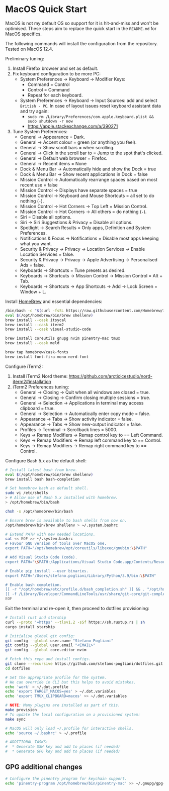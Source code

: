 # MacOS Quick Start

MacOS is not my default OS so support for it is hit-and-miss and won't be optimised.
These steps aim to replace the quick start in the `README.md` for MacOS specifics.

The following commands will install the configuration from the repository.
Tested on MacOS 12.4.

Preliminary tuning:

1. Install Firefox browser and set as default.
2. Fix keyboard configuration to be more PC:
   * System Preferences -> Keyboard -> Modifier Keys:
     * Command = Control
     * Control = Command
     * Repeat for each keyboard.
   * System Preferences -> Keyboard -> Input Sources: add and select `British - PC`.
     In case of layout issues reset keyboard assistant data and try again:
     * `sudo rm /Library/Preferences/com.apple.keyboard.plist && sudo shutdown -r now`
     * <https://apple.stackexchange.com/a/390271>
3. Tune System Preferences:
   * General -> Appearance = Dark.
   * General -> Accent colour = green (or anything you feel).
   * General -> Show scroll bars = when scrolling.
   * General -> Click in the scroll bar to = Jump to the spot that's clicked.
   * General -> Default web browser = Firefox.
   * General -> Recent items = None
   * Dock & Menu Bar -> Automatically hide and show the Dock = true
   * Dock & Menu Bar -> Show recent applications in Dock = false
   * Mission Control -> Automatically rearrange spaces based on most recent use = false
   * Mission Control -> Displays have separate spaces = true
   * Mission Control -> Keyboard and Mouse Shortcuts = all set to do nothing (`-`).
   * Mission Control -> Hot Corners -> Top Left = Mission Control.
   * Mission Control -> Hot Corners -> All others = do nothing (`-`).
   * Siri = Disable all options.
   * Siri -> Siri Suggestions & Privacy = Disable all options.
   * Spotlight -> Search Results = Only apps, Definition and System Preferences.
   * Notifications & Focus -> Notifications = Disable most apps keeping what you want.
   * Security & Privacy -> Privacy -> Location Services -> Enable Location Services = false.
   * Security & Privacy -> Privacy -> Apple Advertising -> Personalised Ads = false.
   * Keyboards -> Shortcuts = Tune presets as desired.
   * Keyboards -> Shortcuts -> Mission Control -> Mission Control = Alt + Tab.
   * Keyboards -> Shortcuts -> App Shortcuts -> Add -> Lock Screen = Window + L.

Install [HomeBrew](https://brew.sh/) and essential dependencies:

```bash
/bin/bash -c "$(curl -fsSL https://raw.githubusercontent.com/Homebrew/install/HEAD/install.sh)"
eval $(/opt/homebrew/bin/brew shellenv)
brew install --cask itsycal
brew install --cask iterm2
brew install --cask visual-studio-code

brew install coreutils gnupg nvim pinentry-mac tmux
brew install --cask meld

brew tap homebrew/cask-fonts
brew install font-fira-mono-nerd-font
```

Configure iTerm2:

1. Install iTerm2 Nord theme: <https://github.com/arcticicestudio/nord-iterm2#installation>
2. iTerm2 Preferences tuning:
   * General -> Closing -> Quit when all windows are closed = true.
   * General -> Closing -> Confirm closing multiple sessions = true.
   * General -> Selection -> Applications in terminal may access clipboard = true.
   * General -> Selection -> Automatically enter copy mode = false.
   * Appearance -> Tabs -> Show activity indicator = false.
   * Appearance -> Tabs -> Show new-output indicator = false.
   * Profiles -> Terminal -> Scrollback lines = 5000.
   * Keys -> Remap Modifiers -> Remap control key to == Left Command.
   * Keys -> Remap Modifiers -> Remap left command key to == Control.
   * Keys -> Remap Modifiers -> Remap right command key to == Control.

Configure Bash 5.x as the default shell:

```bash
# Install latest bash from brew.
eval $(/opt/homebrew/bin/brew shellenv)
brew install bash bash-completion

# Set homebrew bash as default shell.
sudo vi /etc/shells
> # Allow use of Bash 5.x installed with homebrew.
> /opt/homebrew/bin/bash

chsh -s /opt/homebrew/bin/bash

# Ensure brew is available to bash shells from now on.
/opt/homebrew/bin/brew shellenv > ~/.system.bashrc

# Extend PATH with new needed locations.
cat << EOF >> ~/.system.bashrc
# Favour GNU version of tools over MacOS one.
export PATH="/opt/homebrew/opt/coreutils/libexec/gnubin:\$PATH"

# Add Visual Studio Code (code).
export PATH="\$PATH:/Applications/Visual Studio Code.app/Contents/Resources/app/bin"

# Enable pip install --user binaries.
export PATH="/Users/stefano.pogliani/Library/Python/3.9/bin:\$PATH"

# Enable bash completion.
[[ -r "/opt/homebrew/etc/profile.d/bash_completion.sh" ]] && . "/opt/homebrew/etc/profile.d/bash_completion.sh"
[[ -f /Library/Developer/CommandLineTools/usr/share/git-core/git-completion.bash ]] && . /Library/Developer/CommandLineTools/usr/share/git-core/git-completion.bash
EOF
```

Exit the terminal and re-open it, then proceed to dotfiles provisioning:

```bash
# Install rust and starship
curl --proto '=https' --tlsv1.2 -sSf https://sh.rustup.rs | sh
cargo install starship

# Initialise global git config:
git config --global user.name "Stefano Pogliani"
git config --global user.email "<EMAIL>"
git config --global core.editor nvim

# Fetch this repo and install configs.
git clone --recursive https://github.com/stefano-pogliani/dotfiles.git
cd dotfiles

# Set the appropriate profile for the system.
# We can override in CLI but this helps to avoid mistakes.
echo 'work' > ~/.dot.profile
echo 'export TARGET_MACOS=yes' > ~/.dot.variables
echo 'export TMUX_CLIPBOARD=macos' >> ~/.dot.variables

# NOTE: Many plugins are installed as part of this.
make provision
# To update the local configuration on a provisioned system:
make sync

# MacOS will only load ~/.profile for interactive shells.
echo 'source ~/.bashrc' > ~/.profile

# ADDITIONAL TASKS:
#  * Generate SSH key and add to places (if needed)
#  * Generate GPG key and add to places (if needed)
```

## GPG additional changes

```bash
# Configure the pinentry program for keychain support.
echo 'pinentry-program /opt/homebrew/bin/pinentry-mac' >> ~/.gnupg/gpg-agent.conf
```
